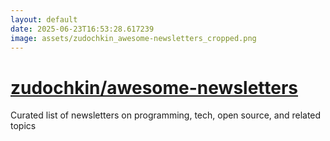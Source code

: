 ```yaml
---
layout: default
date: 2025-06-23T16:53:28.617239
image: assets/zudochkin_awesome-newsletters_cropped.png
---
```


# [zudochkin/awesome-newsletters](https://github.com/zudochkin/awesome-newsletters)

Curated list of newsletters on programming, tech, open source, and related topics
